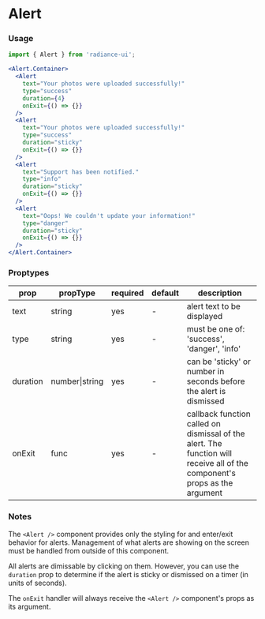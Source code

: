 # Alert
### Usage

```jsx
import { Alert } from 'radiance-ui';

<Alert.Container>
  <Alert
    text="Your photos were uploaded successfully!"
    type="success"
    duration={4}
    onExit={() => {}}
  />
  <Alert
    text="Your photos were uploaded successfully!"
    type="success"
    duration="sticky"
    onExit={() => {}}
  />
  <Alert
    text="Support has been notified."
    type="info"
    duration="sticky"
    onExit={() => {}}
  />
  <Alert
    text="Oops! We couldn't update your information!"
    type="danger"
    duration="sticky"
    onExit={() => {}}
  />
</Alert.Container>
```

<!-- STORY -->

### Proptypes
| prop     | propType           | required | default | description                                                                                                                  |
|----------|--------------------|----------|---------|------------------------------------------------------------------------------------------------------------------------------|
| text     | string             | yes      | -       | alert text to be displayed                                                                                                   |
| type     | string             | yes      | -       | must be one of: 'success', 'danger', 'info'                                                                                  |
| duration | number&#124;string | yes      | -       | can be 'sticky' or number in seconds before the alert is dismissed                                                           |
| onExit   | func               | yes      | -       | callback function called on dismissal of  the alert. The function will receive all  of the component's props as the argument |

### Notes
The `<Alert />` component provides only the styling for and enter/exit
behavior for alerts. Management of what alerts are showing on the screen
must be handled from outside of this component.

All alerts are dimissable by clicking on them. However, you can use the
`duration` prop to determine if the alert is sticky or dismissed on a
timer (in units of seconds).

The `onExit` handler will always receive the `<Alert />` component's
props as its argument.
